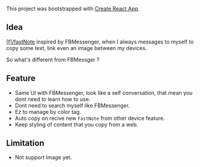 This project was bootstrapped with [Create React App](https://github.com/facebook/create-react-app).

## Idea
[\[f\]/fastNote](https://fozg.net/fastnote) inspired by FBMessenger, when I always messages to myself to copy some text, link even an image between 
my devices.

So what's different from FBMessger ?
## Feature
- Same UI with FBMessenger, look like a self conversation, that mean you dont need to learn how to use.
- Dont need to search myself like FBMessenger.
- Ez to manage by color tag.
- Auto copy on recive new `FastNote` from other device feature.
- Keep styling of content that you copy from a web.

## Limitation
- Not support Image yet.
